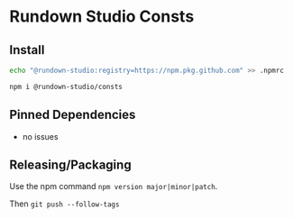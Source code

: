# Rundown Studio Consts

## Install

```sh
echo "@rundown-studio:registry=https://npm.pkg.github.com" >> .npmrc

npm i @rundown-studio/consts
```

## Pinned Dependencies

- no issues

## Releasing/Packaging

Use the npm command `npm version major|minor|patch`.

Then `git push --follow-tags`